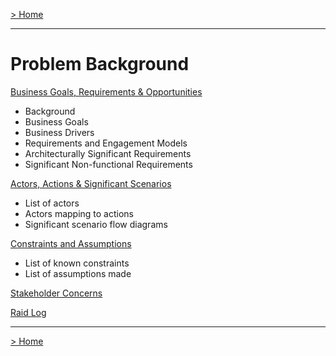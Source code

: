 [> Home](../README.md)

---

# Problem Background

[Business Goals, Requirements & Opportunities](BusinessGoalsRequirements.md)

* Background
* Business Goals 
* Business Drivers
* Requirements and Engagement Models
* Architecturally Significant Requirements
* Significant Non-functional Requirements


[Actors, Actions & Significant Scenarios](Personas.md)

* List of actors
* Actors mapping to actions
* Significant scenario flow diagrams

[Constraints and Assumptions](ConstraintsAndAssumptions.md)

* List of known constraints
* List of assumptions made

[Stakeholder Concerns](StakeholderConcerns.md)

[Raid Log](RAID.md)

------

[> Home](../README.md)

